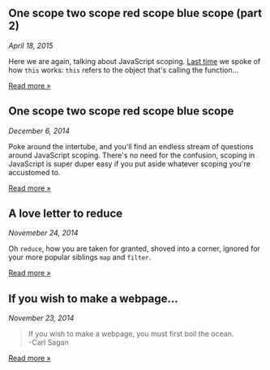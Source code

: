 One scope two scope red scope blue scope (part 2)
------------------------------------------------
_April 18, 2015_

Here we are again, talking about JavaScript scoping. [Last time](One-scope-two-scope-red-scope-blue-scope.html) we spoke of how `this` works: `this` refers to the object that's calling the function...  
  
[Read more »](One-scope-two-scope-red-scope-blue-scope-\(part-2\).html)  
  

One scope two scope red scope blue scope
-----------------------
_December 6, 2014_  
  
Poke around the intertube, and you'll find an endless stream of questions around JavaScript scoping. There's no need for the confusion, scoping in JavaScript is super duper easy if you put aside whatever scoping you're accustomed to.  

[Read more »](One-scope-two-scope-red-scope-blue-scope.html)  
  
  
A love letter to reduce
-----------------------
_Novemeber 24, 2014_  
  
Oh `reduce`, how you are taken for granted, shoved into a corner, ignored for your more popular siblings `map` and `filter`.

[Read more »](A-love-letter-to-reduce.html)  
  
  
If you wish to make a webpage...
--------------------------------
_November 23, 2014_  
  
>  If you wish to make a webpage, you must first boil the ocean.  
>  -Carl Sagan

[Read more »](If-you-wish-to-make-a-webpage.html)
  

